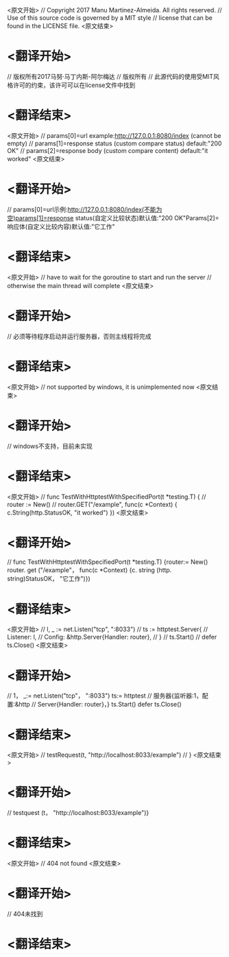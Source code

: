 
<原文开始>
// Copyright 2017 Manu Martinez-Almeida. All rights reserved.
// Use of this source code is governed by a MIT style
// license that can be found in the LICENSE file.
<原文结束>

# <翻译开始>
// 版权所有2017马努·马丁内斯-阿尔梅达
// 版权所有
// 此源代码的使用受MIT风格许可的约束，该许可可以在license文件中找到
# <翻译结束>


<原文开始>
// params[0]=url example:http://127.0.0.1:8080/index (cannot be empty)
// params[1]=response status (custom compare status) default:"200 OK"
// params[2]=response body (custom compare content)  default:"it worked"
<原文结束>

# <翻译开始>
// params[0]=url示例:http://127.0.0.1:8080/index(不能为空)params[1]=response status(自定义比较状态)默认值:"200 OK"Params[2]=响应体(自定义比较内容)默认值:"它工作"
# <翻译结束>


<原文开始>
	// have to wait for the goroutine to start and run the server
	// otherwise the main thread will complete
<原文结束>

# <翻译开始>
// 必须等待程序启动并运行服务器，否则主线程将完成
# <翻译结束>


<原文开始>
		// not supported by windows, it is unimplemented now
<原文结束>

# <翻译开始>
// windows不支持，目前未实现
# <翻译结束>


<原文开始>
// func TestWithHttptestWithSpecifiedPort(t *testing.T) {
// 	router := New()
// 	router.GET("/example", func(c *Context) { c.String(http.StatusOK, "it worked") })
<原文结束>

# <翻译开始>
// func TestWithHttptestWithSpecifiedPort(t *testing.T) {router:= New() router. get ("/example"， func(c *Context) {c. string (http. string)StatusOK， "它工作")})
# <翻译结束>


<原文开始>
// 	l, _ := net.Listen("tcp", ":8033")
// 	ts := httptest.Server{
// 		Listener: l,
// 		Config:   &http.Server{Handler: router},
// 	}
// 	ts.Start()
// 	defer ts.Close()
<原文结束>

# <翻译开始>
// 1， _:= net.Listen("tcp"， ":8033") ts:= httptest
// 服务器{监听器:1，配置:&http
// Server{Handler: router}，} ts.Start() defer ts.Close()
# <翻译结束>


<原文开始>
// 	testRequest(t, "http://localhost:8033/example")
// }
<原文结束>

# <翻译开始>
// testquest (t， "http://localhost:8033/example")}
# <翻译结束>


<原文开始>
	// 404 not found
<原文结束>

# <翻译开始>
// 404未找到
# <翻译结束>

